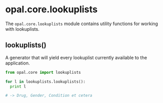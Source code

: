 # opal.core.lookuplists

The `opal.core.lookuplists` module contains utility functions for working with
lookuplists.

## lookuplists()

A generator that will yield every lookuplist currently available to the
application.

```python
from opal.core import lookuplists

for l in lookuplists.lookuplists():
  print l

# -> Drug, Gender, Condition et cetera
```
